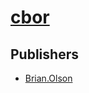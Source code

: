# [cbor](https://pypi.org/project/cbor)



## Publishers
- [Brian.Olson](https://pypi.org/user/Brian.Olson)

